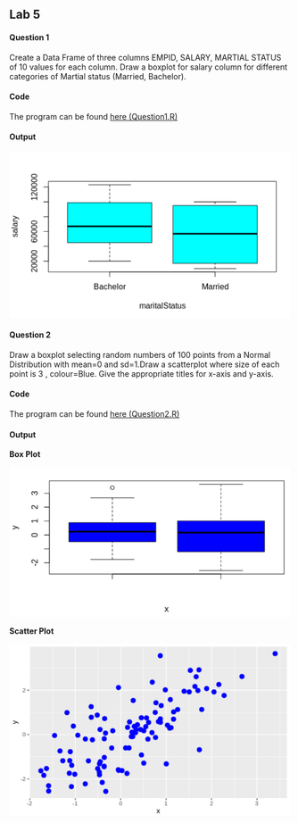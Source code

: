 ## Lab 5

#### Question 1

Create a Data Frame of three columns EMPID, SALARY, MARTIAL STATUS of 10 values for each column. Draw a boxplot for salary column for different categories of Martial status (Married, Bachelor).

#### Code

The program can be found [here (Question1.R)](Question1.R)

#### Output

![Screenshot](Images/Q1-BoxPlot.png)

#### Question 2

Draw a boxplot selecting random numbers of 100 points from a Normal Distribution with mean=0 and sd=1.Draw a scatterplot where size of each point is 3 , colour=Blue. Give the appropriate titles for x-axis and y-axis.

#### Code

The program can be found [here (Question2.R)](Question2.R)

#### Output

**Box Plot**

![Screenshot](Images/Q2-BoxPlot.png)

**Scatter Plot**

![Screenshot](Images/Q2-ScatterPlot.png)
